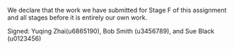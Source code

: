 We declare that the work we have submitted for Stage F of this assignment and all stages before it is entirely our own work.

Signed: Yuqing Zhai(u6865190), Bob Smith (u3456789), and Sue Black (u0123456)
